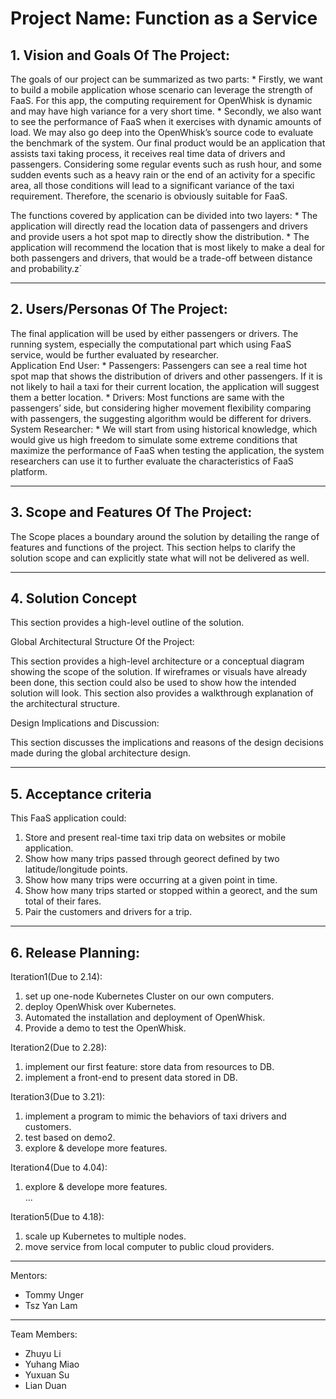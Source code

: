# Project Name: Function as a Service  

## 1.   Vision and Goals Of The Project:

The goals of our project can be summarized as two parts:
	* Firstly, we want to build a mobile application whose scenario can leverage the strength of FaaS. For this app, the computing requirement for OpenWhisk is dynamic and may have high variance for a very short time.
	* Secondly, we also want to see the performance of FaaS when it exercises with dynamic amounts of load. We may also go deep into the OpenWhisk’s source code to evaluate the benchmark of the system.
Our final product would be an application that assists taxi taking process, it receives real time data of drivers and passengers. Considering some regular events such as rush hour, and some sudden events such as a heavy rain or the end of an activity for a specific area, all those conditions will lead to a significant variance of the taxi requirement. Therefore, the scenario is obviously suitable for FaaS. <br>

The functions covered by application can be divided into two layers:
	* The application will directly read the location data of passengers and drivers and provide users a hot spot map to directly show the distribution.
	* The application will recommend the location that is most likely to make a deal for both passengers and drivers, that would be a trade-off between distance and probability.z`

** **
## 2. Users/Personas Of The Project:

The final application will be used by either passengers or drivers. The running system, especially the computational part which using FaaS service, would be further evaluated by researcher. <br>
Application End User:
	* Passengers: Passengers can see a real time hot spot map that shows the distribution of drivers and other passengers. If it is not likely to hail a taxi for their current location, the application will suggest them a better location.
	* Drivers: Most functions are same with the passengers’ side, but considering higher movement flexibility comparing with passengers, the suggesting algorithm would be different for drivers.
System Researcher:
	* We will start from using historical knowledge, which would give us high freedom to simulate some extreme conditions that maximize the performance of FaaS when testing the application, the system researchers can use it to further evaluate the characteristics of FaaS platform.    

** **

## 3.   Scope and Features Of The Project:

The Scope places a boundary around the solution by detailing the range of features and functions of the project. This section helps to clarify the solution scope and can explicitly state what will not be delivered as well.

** **

## 4. Solution Concept

This section provides a high-level outline of the solution.

Global Architectural Structure Of the Project:

This section provides a high-level architecture or a conceptual diagram showing the scope of the solution. If wireframes or visuals have already been done, this section could also be used to show how the intended solution will look. This section also provides a walkthrough explanation of the architectural structure.


Design Implications and Discussion:

This section discusses the implications and reasons of the design decisions made during the global architecture design.

 ** **

## 5. Acceptance criteria

This FaaS application could:  
1. Store and present real-time taxi trip data on websites or mobile application.  
2. Show how many trips passed through georect defined by two latitude/longitude points.  
3. Show how many trips were occurring at a given point in time.  
4. Show how many trips started or stopped within a georect, and the sum total of their fares.  
5. Pair the customers and drivers for a trip.  


 ** **

## 6.  Release Planning:

Iteration1(Due to 2.14):  
1. set up one-node Kubernetes Cluster on our own computers.  
2. deploy OpenWhisk over Kubernetes.  
3. Automated the installation and deployment of OpenWhisk.  
4. Provide a demo to test the OpenWhisk.  

Iteration2(Due to 2.28):  
1. implement our first feature: store data from resources to DB.  
2. implement a front-end to present data stored in DB.  

Iteration3(Due to 3.21):  
1. implement a program to mimic the behaviors of taxi drivers and customers.  
2. test based on demo2.  
3. explore & develope more features.  

Iteration4(Due to 4.04):  
1. explore & develope more features.  
...  

Iteration5(Due to 4.18):  
1. scale up Kubernetes to multiple nodes.  
2. move service from local computer to public cloud providers.  


---
Mentors:
- Tommy Unger
- Tsz Yan Lam

---
Team Members:
- Zhuyu Li
- Yuhang Miao
- Yuxuan Su
- Lian Duan
